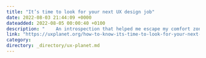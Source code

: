 ```yaml
---
title: "It’s time to look for your next UX design job"
date: 2022-08-03 21:44:09 +0000
dateadded: 2022-08-05 00:00:40 +0100
description: "    An introspection that helped me escape my comfort zone during the Great Resignation  Continue reading on UX Planet »  "
link: "https://uxplanet.org/how-to-know-its-time-to-look-for-your-next-ux-design-job-9e816baab176?source=rss----819cc2aaeee0---4"
category:
directory: _directory/ux-planet.md
---
```

